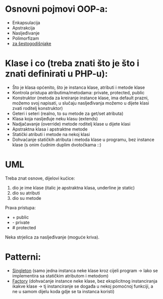 # Osnovni pojmovi OOP-a:
- Enkapsulacija
- Apstrakcija
- Nasljeđivanje
- Polimorfizam
- [za šestogodišnjake](https://www.freecodecamp.org/news/object-oriented-programming-concepts-21bb035f7260/)

# Klase i co (treba znati što je što i znati definirati u PHP-u):
- Što je klasa općenito, što je instanca klase, atributi i metode klase
- Kontrola pristupa atributima/metodama: private, protected, public
- Konstruktor (metoda za kreiranje instance klase, ima default prazni, možemo svoj napisati, u slučaju nasljeđivanja možemo u dijete klasi zvati roditelj konstruktor)
- Geteri i seteri (realno, to su metode za get/set atributa)
- Klasa koja nasljeđuje neku klasu (extends)
- Nadjačavanje (override) metode roditelj klase u dijete klasi
- Apstraktna klasa i apstraktne metode
- Statički atributi i metode na nekoj klasi
- Dohvaćanje statičkih atributa i metoda klase u programu, bez instance klase (s onim čudnim duplim dvotočkama ::)

# UML
Treba znat osnove, dijelovi kućice:
1. dio je ime klase (italic je apstraktna klasa, underline je static)<br/>
2. dio su atributi<br/>
3. dio su metode<br/>

Prava pristupa:<br/>
- \+ public<br/>
- \- private<br/>
- \# protected<br/>

Neka strjelica za nasljeđivanje (moguće kriva).

# Patterni:
- [Singleton](https://refactoring.guru/design-patterns/singleton) (samo jedna instanca neke klase kroz cijeli program -> lako se implementira sa statičkim atributom i metodom)
- [Factory](https://refactoring.guru/design-patterns/factory-method) (dohvaćanje instance neke klase, bez eksplicitnog instanciranja ikakve klase -> tj instanciranje se događa u nekoj pomoćnoj funkciji, a ne u samom dijelu koda gdje se ta instanca koristi)
